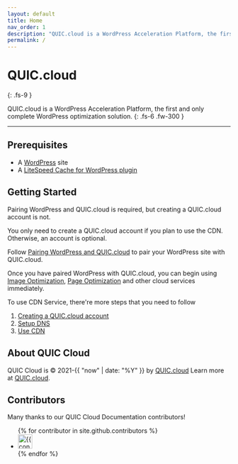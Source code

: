 ```yaml
---
layout: default
title: Home
nav_order: 1
description: "QUIC.cloud is a WordPress Acceleration Platform, the first and only complete WordPress optimization solution."
permalink: /
---
```


# QUIC.cloud
{: .fs-9 }

QUIC.cloud is a WordPress Acceleration Platform, the first and only complete WordPress optimization solution.
{: .fs-6 .fw-300 }

---

## Prerequisites
- A [WordPress](https://wordpress.com/) site
- A [LiteSpeed Cache for WordPress plugin](https://litespeedtech.com/products/cache-plugins/wordpress-acceleration)

## Getting Started
Pairing WordPress and QUIC.cloud is required, but creating a QUIC.cloud account is not.

You only need to create a QUIC.cloud account if you plan to use the CDN. Otherwise, an account is optional.

Follow [Pairing WordPress and QUIC.cloud](/quic-cloud-doc/pairing) to pair your WordPress site with QUIC.cloud.

Once you have paired WordPress with QUIC.cloud, you can begin using [Image Optimization](https://quic.cloud/quic-cloud-services-and-features/image-optimization-service), [Page Optimization](https://quic.cloud/quic-cloud-services-and-features/critical-css-service) and other cloud services immediately.

To use CDN Service, there're more steps that you need to follow
1. [Creating a QUIC.cloud account](/quic-cloud-doc/account)
2. [Setup DNS](/quic-cloud-doc/dns)
3. [Use CDN](/quic-cloud-doc/cdn)

## About QUIC Cloud

QUIC Cloud is &copy; 2021-{{ "now" | date: "%Y" }} by [QUIC.cloud](https://quic.cloud/)
Learn more at [QUIC.cloud](https://quic.cloud/).


## Contributors
Many thanks to our QUIC Cloud Documentation contributors!

<ul class="list-style-none">
{% for contributor in site.github.contributors %}
  <li class="d-inline-block mr-1">
     <a href="{{ contributor.html_url }}"><img src="{{ contributor.avatar_url }}" width="32" height="32" alt="{{ contributor.login }}"/></a>
  </li>
{% endfor %}
</ul>



